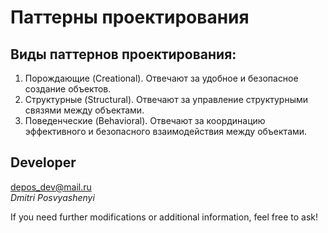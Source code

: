 # Паттерны проектирования

## Виды паттернов проектирования:
1. Порождающие (Creational). Отвечают за удобное и безопасное создание объектов.
2. Структурные (Structural). Отвечают за управление структурными связями между объектами.
3. Поведенческие (Behavioral). Отвечают за координацию эффективного и безопасного взаимодействия между объектами.

>

## Developer
<depos_dev@mail.ru>  
*Dmitri Posvyashenyi*

If you need further modifications or additional information, feel free to ask!